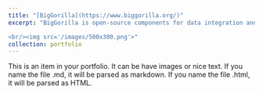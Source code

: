 ```yaml
---
title: "[BigGorilla](https://www.biggorilla.org/)"
excerpt: "BigGorilla is open-source components for data integration and preparation, which began in September 2016 jointly by the Recruit and University of Wisconsin at Madison. In various steps of data science, scientists spend over 80% of time for pre-processing data. BigGorilla documents existing technologies and our original technologies to solve the problem. I evangelized it and applied these technologies into 12 groups across 8 companies within Recruit to show that BigGorilla is effective across the company's diverse range of businesses: the extraction of store names (or person names and location information) from unstructured data and web pages, the de-duplication of multiple variants of store names (or company names, property names), the conversion of medical prescription data and merging of lists from multiple data sources. For example, with BigGorilla, we obtained 98.9% accuracy on the task of de-duplicating approximately 10,000 store names ([Here](https://recruit-holdings.com/news_data/release/2017/0630_7890.html) is Press Release at that time).

<br/><img src='/images/500x300.png'>"
collection: portfolio
---
```


This is an item in your portfolio. It can be have images or nice text. If you name the file .md, it will be parsed as markdown. If you name the file .html, it will be parsed as HTML. 
